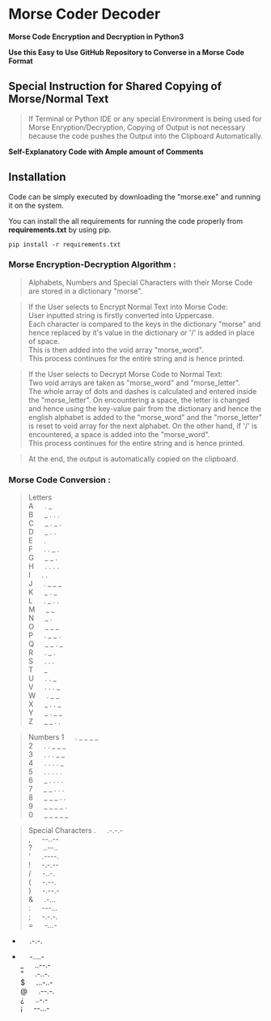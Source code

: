 # Morse Coder Decoder

**Morse Code Encryption and Decryption in Python3**

**Use this Easy to Use GitHub Repository to Converse in a Morse Code Format**

## Special Instruction for Shared Copying of Morse/Normal Text
> If Terminal or Python IDE or any special Environment is being used for Morse Enryption/Decryption, Copying of Output is not necessary because the code pushes the Output into the Clipboard Automatically.

**Self-Explanatory Code with Ample amount of Comments**

## Installation
Code can be simply executed by downloading the "morse.exe" and running it on the system.

You can install the all requirements for running the code properly from **requirements.txt** by using pip.

    pip install -r requirements.txt


### Morse Encryption-Decryption Algorithm : 

> Alphabets, Numbers and Special Characters with their Morse Code are stored in a dictionary "morse".

> If the User selects to Encrypt Normal Text into Morse Code:  
User inputted string is firstly converted into Uppercase.   
Each character is compared to the keys in the dictionary "morse" and hence replaced by it's value in the dictionary or '/' is added in place of space.   
This is then added into the void array "morse_word".   
This process continues for the entire string and is hence printed.

> If the User selects to Decrypt Morse Code to Normal Text:  
Two void arrays are taken as "morse_word" and "morse_letter".   
The whole array of dots and dashes is calculated and entered inside the "morse_letter". On encountering a space, the letter is changed and hence using the key-value pair from the dictionary and hence the english alphabet is added to the "morse_word" and the "morse_letter" is reset to void array for the next alphabet. On the other hand, if '/' is encountered, a space is added into the "morse_word".   
This process continues for the entire string and is hence printed.

> At the end, the output is automatically copied on the clipboard.


### Morse Code Conversion :


> Letters   
A &emsp; . _  
B &emsp; _ . . .   
C &emsp; _ . _ .    
D &emsp; _ . .    
E &emsp; .     
F &emsp; . . _ .      	
G &emsp; _ _ .    
H &emsp; . . . .    
I &emsp; . .    
J &emsp; . _ _ _     
K &emsp; _ . _    
L &emsp; . _ . .    
M &emsp; _ _    
N &emsp; _ .   
O &emsp; _ _ _   
P &emsp; . _ _ .    
Q &emsp; _ _ . _   
R &emsp; . _ .    
S &emsp; . . .     
T &emsp; _     
U &emsp; . . _    
V &emsp; . . . _     
W &emsp; . _ _     
X &emsp; _ . . _	    
Y &emsp; _ . _ _    
Z &emsp; _ _ . .    

 	 	 	 			 
> Numbers
1 &emsp; . _ _ _ _   
2 &emsp; . . _ _ _   
3 &emsp; . . . _ _   
4 &emsp; . . . . _   
5 &emsp; . . . . .    
6 &emsp; _ . . . .    
7 &emsp; _ _ . . .    
8 &emsp; _ _ _ . .     
9 &emsp; _ _ _ _ .      
0 &emsp; _ _ _ _ _     

> Special Characters
. &emsp; .-.-.-   
, &emsp; --..--     
? &emsp; ..--..    
' &emsp; .----.    
! &emsp; -.-.--     
/ &emsp; -..-.     
( &emsp; -.--.     
) &emsp; -.--.-    
& &emsp; .-...     
: &emsp; ---...    
; &emsp; -.-.-.  
= &emsp; -...-  
+ &emsp; .-.-.  
- &emsp; -....-  
_ &emsp; ..--.-  
" &emsp; .-..-.  
$ &emsp; ...-..-  
@ &emsp; .--.-.  
¿ &emsp; ..-.-      	
¡ &emsp; --...-    

